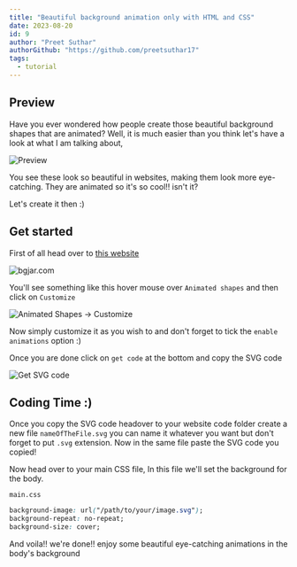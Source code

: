 ```yaml
---
title: "Beautiful background animation only with HTML and CSS"
date: 2023-08-20
id: 9
author: "Preet Suthar"
authorGithub: "https://github.com/preetsuthar17"
tags:
  - tutorial
---
```


## Preview

Have you ever wondered how people create those beautiful background shapes that are animated? Well, it is much easier than you think let's have a look at what I am talking about,

![Preview](https://dev-to-uploads.s3.amazonaws.com/uploads/articles/m6bx6e8g6zmfy8j15v6e.png)

You see these look so beautiful in websites, making them look more eye-catching. They are animated so it's so cool!! isn't it?

Let's create it then :)

## Get started

First of all head over to [this website](https://bgjar.com/animated-shape)

![bgjar.com](https://dev-to-uploads.s3.amazonaws.com/uploads/articles/9gohe7y4flhjbfbqr1u3.png)

You'll see something like this hover mouse over `Animated shapes` and then click on `Customize`

![Animated Shapes -> Customize](https://dev-to-uploads.s3.amazonaws.com/uploads/articles/3bhxvikfp3igy4xj307x.png)

Now simply customize it as you wish to and don't forget to tick the `enable animations` option :)

Once you are done click on `get code` at the bottom and copy the SVG code

![Get SVG code](https://dev-to-uploads.s3.amazonaws.com/uploads/articles/5ew3npiw1so98w3whhyd.png)

## Coding Time :)

Once you copy the SVG code headover to your website code folder create a new file `nameOfTheFile.svg` you can name it whatever you want but don't forget to put `.svg` extension. Now in the same file paste the SVG code you copied!

Now head over to your main CSS file, In this file we'll set the background for the body.

`main.css`

```css
background-image: url("/path/to/your/image.svg");
background-repeat: no-repeat;
background-size: cover;
```

And voila!! we're done!! enjoy some beautiful eye-catching animations in the body's background
